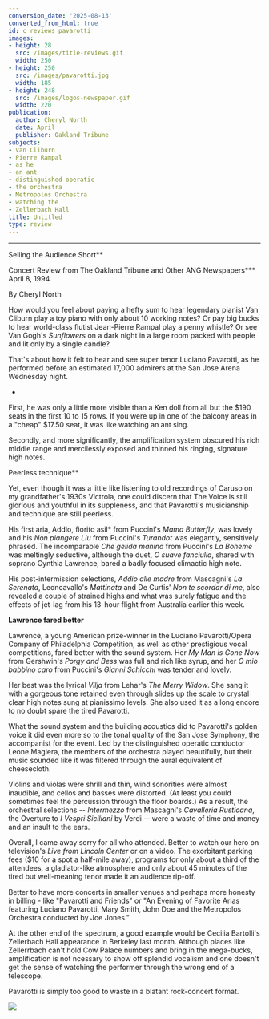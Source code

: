 ```yaml
---
conversion_date: '2025-08-13'
converted_from_html: true
id: c_reviews_pavarotti
images:
- height: 28
  src: /images/title-reviews.gif
  width: 250
- height: 250
  src: /images/pavarotti.jpg
  width: 185
- height: 248
  src: /images/logos-newspaper.gif
  width: 220
publication:
  author: Cheryl North
  date: April
  publisher: Oakland Tribune
subjects:
- Van Cliburn
- Pierre Rampal
- as he
- an ant
- distinguished operatic
- the orchestra
- Metropolos Orchestra
- watching the
- Zellerbach Hall
title: Untitled
type: review
---
```


***

Selling the Audience Short**

Concert Review from The Oakland Tribune and Other ANG Newspapers***
April 8, 1994

By Cheryl North

How would you feel about paying a hefty sum to hear legendary pianist Van Cliburn play a toy piano with only about 10 working notes? Or pay big bucks to hear world-class flutist Jean-Pierre Rampal play a penny whistle? Or see Van Gogh's *Sunflowers* on a dark night in a large room packed with people and lit only by a single candle?

That's about how it felt to hear and see super tenor Luciano Pavarotti, as he performed before an estimated 17,000 admirers at the San Jose Arena Wednesday night.

*

First, he was only a little more visible than a Ken doll from all but the $190 seats in the first 10 to 15 rows. If you were up in one of the balcony areas in a "cheap" $17.50 seat, it was like watching an ant sing.

Secondly, and more significantly, the amplification system obscured his rich middle range and mercilessly exposed and thinned his ringing, signature high notes.

Peerless technique**

Yet, even though it was a little like listening to old recordings of Caruso on my grandfather's 1930s Victrola, one could discern that The Voice is still glorious and youthful in its suppleness, and that Pavarotti's musicianship and technique are still peerless.

His first aria, Addio, fiorito asil* from Puccini's *Mama Butterfly*, was lovely and his *Non piangere Liu* from Puccini's *Turandot* was elegantly, sensitively phrased. The incomparable *Che gelida manina* from Puccini's *La Boheme* was meltingly seductive, although the duet, *O suave fanciulla*, shared with soprano Cynthia Lawrence, bared a badly focused climactic high note.

His post-intermission selections, *Addio alle madre* from Mascagni's *La Serenata*, Leoncavallo's *Mattinata* and De Curtis' *Non te scordar di me*, also revealed a couple of strained highs and what was surely fatigue and the effects of jet-lag from his 13-hour flight from Australia earlier this week.

**Lawrence fared better**

Lawrence, a young American prize-winner in the Luciano Pavarotti/Opera Company of Philadelphia Competition, as well as other prestigious vocal competitions, fared better with the sound system. Her *My Man is Gone Now* from Gershwin's *Porgy and Bess* was full and rich like syrup, and her *O mio babbino caro* from Puccini's *Gianni Schicchi* was tender and lovely.

Her best was the lyrical *Vilja* from Lehar's *The Merry Widow*. She sang it with a gorgeous tone retained even through slides up the scale to crystal clear high notes sung at pianissimo levels. She also used it as a long encore to no doubt spare the tired Pavarotti.

What the sound system and the building acoustics did to Pavarotti's golden voice it did even more so to the tonal quality of the San Jose Symphony, the accompanist for the event. Led by the distinguished operatic conductor Leone Magiera, the members of the orchestra played beautifully, but their music sounded like it was filtered through the aural equivalent of cheesecloth.

Violins and violas were shrill and thin, wind sonorities were almost inaudible, and cellos and basses were distorted. (At least you could sometimes feel the percussion through the floor boards.) As a result, the orchestral selections -- *Intermezzo* from Mascagni's *Cavalleria Rusticana*, the Overture to *I Vespri Siciliani* by Verdi -- were a waste of time and money and an insult to the ears.

Overall, I came away sorry for all who attended. Better to watch our hero on television's *Live from Lincoln Center* or on a video. The exorbitant parking fees ($10 for a spot a half-mile away), programs for only about a third of the attendees, a gladiator-like atmosphere and only about 45 minutes of the tired but well-meaning tenor made it an audience rip-off.

Better to have more concerts in smaller venues and perhaps more honesty in billing - like "Pavarotti and Friends" or "An Evening of Favorite Arias featuring Luciano Pavarotti, Mary Smith, John Doe and the Metropolos Orchestra conducted by Joe Jones."

At the other end of the spectrum, a good example would be Cecilia Bartolli's Zellerbach Hall appearance in Berkeley last month. Although places like Zellerrbach can't hold Cow Palace numbers and bring in the mega-bucks, amplification is not ncessary to show off splendid vocalism and one doesn't get the sense of watching the performer through the wrong end of a telescope.

Pavarotti is simply too good to waste in a blatant rock-concert format.

![](/images/logos-newspaper.gif)

